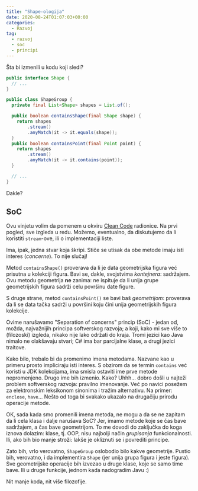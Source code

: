 ```yaml
---
title: "Shape-ologija"
date: 2020-08-24T01:07:03+00:00
categories:
  - Razvoj
tag:
  - razvoj
  - soc
  - principi
---
```


Šta bi izmenili u kodu koji sledi?

<!--more-->

```java
public interface Shape {
  // ...
}

public class ShapeGroup {
  private final List<Shape> shapes = List.of();

  public boolean containsShape(final Shape shape) {
    return shapes
        .stream()
        .anyMatch(it -> it.equals(shape));
  }
  public boolean containsPoint(final Point point) {
    return shapes
        .stream()
        .anyMatch(it -> it.contains(point));
  }

  // ...
}
```

Dakle?

## SoC

Ovu vinjetu volim da pomenem u okviru [Clean Code](https://oblacodemia.com) radionice. Na prvi pogled, sve izgleda u redu. Možemo, eventualno, da diskutujemo da li koristiti `stream`-ove, ili o implementaciji liste.

Ima, ipak, jedna stvar koja škripi. Stiče se utisak da obe metode imaju isti interes (_concerne_). To nije slučaj!

Metod `containsShape()` proverava da li je data geometrijska figura već prisutna u kolekciji figura. Bavi se, dakle, svojstvima _kontejnera_: sadržajem. Ovu metodu geometrija **ne** zanima: ne ispituje da li unija grupe geometrijskih figura sadrži celu površinu date figure.

S druge strane, metod `containsPoint()` se bavi baš _geometrijom_: proverava da li se data tačka sadrži u površini koju čini unija geometrijskih figura kolekcije.

Ovime narušavamo "Separation of concerns" princip (SoC) - jedan od, možda, najvažnijih principa softverskog razvoja; a koji, kako mi sve više to (filozoski) izgleda, nikako nije lako održati do kraja. Tromi jezici kao Java nimalo ne olakšavaju stvari; C# ima bar parcijalne klase, a drugi jezici traitove.

Kako bilo, trebalo bi da promenimo imena metodama. Nazvane kao u primeru prosto impliciraju isti interes. S obzirom da se termin `contains` već koristi u JDK kolekcijama, ima smisla ostaviti ime prve metode nepromenjeno. Drugo ime bih izmenio. Kako? Uhhh... dobro došli u najteži problem softverskog razvoja: pravilno imenovanje. Već po navici posežem za elektronskim leksikonom sinonima i tražim alternativu. Na primer: `enclose`, `have`... Nešto od toga bi svakako ukazalo na drugačiju prirodu operacije metode.

OK, sada kada smo promenili imena metoda, ne mogu a da se ne zapitam da li cela klasa i dalje narušava SoC? Jer, imamo metode koje se čas bave sadržajem, a čas bave geometrijom. To me dovodi do zaključka do koga iznova dolazim: klase, tj. OOP, nisu najbolji način _grupisanja_ funkcionalnosti. Ili, ako bih bio manje stroži: lakše je okliznuti se i povrediti principe.

Zato bih, vrlo verovatno, `ShapeGroup` oslobodio bilo kakve geometrije. Pustio bih, verovatno, i da implementira `Shape` (jer unija grupa figura i jeste figura). Sve geometrijske operacije bih izvezao u druge klase, koje se samo time bave. Ili u druge funkcije, jednom kada nadogradim Javu :)

Nit manje koda, nit više filozofije.
